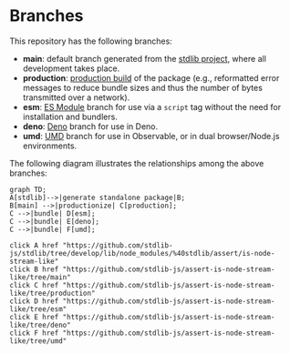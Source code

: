 <!--

@license Apache-2.0

Copyright (c) 2022 The Stdlib Authors.

Licensed under the Apache License, Version 2.0 (the "License");
you may not use this file except in compliance with the License.
You may obtain a copy of the License at

    http://www.apache.org/licenses/LICENSE-2.0

Unless required by applicable law or agreed to in writing, software
distributed under the License is distributed on an "AS IS" BASIS,
WITHOUT WARRANTIES OR CONDITIONS OF ANY KIND, either express or implied.
See the License for the specific language governing permissions and
limitations under the License.

-->

# Branches

This repository has the following branches:

-   **main**: default branch generated from the [stdlib project][stdlib-url], where all development takes place.
-   **production**: [production build][production-url] of the package (e.g., reformatted error messages to reduce bundle sizes and thus the number of bytes transmitted over a network).
-   **esm**: [ES Module][esm-url] branch for use via a `script` tag without the need for installation and bundlers.
-   **deno**: [Deno][deno-url] branch for use in Deno.
-   **umd**: [UMD][umd-url] branch for use in Observable, or in dual browser/Node.js environments.

The following diagram illustrates the relationships among the above branches:

```mermaid
graph TD;
A[stdlib]-->|generate standalone package|B;
B[main] -->|productionize| C[production];
C -->|bundle| D[esm];
C -->|bundle| E[deno];
C -->|bundle| F[umd];

click A href "https://github.com/stdlib-js/stdlib/tree/develop/lib/node_modules/%40stdlib/assert/is-node-stream-like"
click B href "https://github.com/stdlib-js/assert-is-node-stream-like/tree/main"
click C href "https://github.com/stdlib-js/assert-is-node-stream-like/tree/production"
click D href "https://github.com/stdlib-js/assert-is-node-stream-like/tree/esm"
click E href "https://github.com/stdlib-js/assert-is-node-stream-like/tree/deno"
click F href "https://github.com/stdlib-js/assert-is-node-stream-like/tree/umd"
```

[stdlib-url]: https://github.com/stdlib-js/stdlib/tree/develop/lib/node_modules/%40stdlib/assert/is-node-stream-like
[production-url]: https://github.com/stdlib-js/assert-is-node-stream-like/tree/production
[deno-url]: https://github.com/stdlib-js/assert-is-node-stream-like/tree/deno
[umd-url]: https://github.com/stdlib-js/assert-is-node-stream-like/tree/umd
[esm-url]: https://github.com/stdlib-js/assert-is-node-stream-like/tree/esm